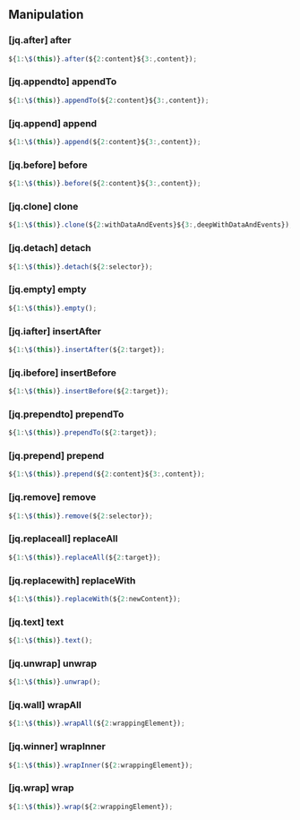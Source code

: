 ## Manipulation

### [jq.after] after

```javascript
${1:\$(this)}.after(${2:content}${3:,content});
```

### [jq.appendto] appendTo

```javascript
${1:\$(this)}.appendTo(${2:content}${3:,content});
```

### [jq.append] append

```javascript
${1:\$(this)}.append(${2:content}${3:,content});
```

### [jq.before] before

```javascript
${1:\$(this)}.before(${2:content}${3:,content});
```

### [jq.clone] clone

```javascript
${1:\$(this)}.clone(${2:withDataAndEvents}${3:,deepWithDataAndEvents});
```

### [jq.detach] detach

```javascript
${1:\$(this)}.detach(${2:selector});
```

### [jq.empty] empty

```javascript
${1:\$(this)}.empty();
```

### [jq.iafter] insertAfter

```javascript
${1:\$(this)}.insertAfter(${2:target});
```

### [jq.ibefore] insertBefore

```javascript
${1:\$(this)}.insertBefore(${2:target});
```

### [jq.prependto] prependTo

```javascript
${1:\$(this)}.prependTo(${2:target});
```

### [jq.prepend] prepend

```javascript
${1:\$(this)}.prepend(${2:content}${3:,content});
```

### [jq.remove] remove

```javascript
${1:\$(this)}.remove(${2:selector});
```

### [jq.replaceall] replaceAll

```javascript
${1:\$(this)}.replaceAll(${2:target});
```

### [jq.replacewith] replaceWith

```javascript
${1:\$(this)}.replaceWith(${2:newContent});
```

### [jq.text] text

```javascript
${1:\$(this)}.text();
```

### [jq.unwrap] unwrap

```javascript
${1:\$(this)}.unwrap();
```

### [jq.wall] wrapAll

```javascript
${1:\$(this)}.wrapAll(${2:wrappingElement});
```

### [jq.winner] wrapInner

```javascript
${1:\$(this)}.wrapInner(${2:wrappingElement});
```

### [jq.wrap] wrap

```javascript
${1:\$(this)}.wrap(${2:wrappingElement});
```

